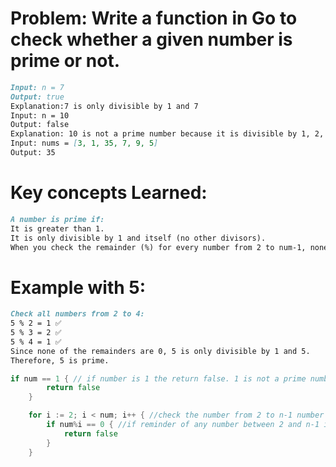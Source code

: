 # Problem: Write a function in Go to check whether a given number is prime or not.

```markdown
Input: n = 7
Output: true
Explanation:7 is only divisible by 1 and 7
Input: n = 10
Output: false
Explanation: 10 is not a prime number because it is divisible by 1, 2, 5, 10.
Input: nums = [3, 1, 35, 7, 9, 5]
Output: 35

```

# Key concepts Learned:
```markdown
A number is prime if:
It is greater than 1.
It is only divisible by 1 and itself (no other divisors).
When you check the remainder (%) for every number from 2 to num-1, none should be 0.
```
# Example with 5:
```markdown
Check all numbers from 2 to 4:
5 % 2 = 1 ✅
5 % 3 = 2 ✅
5 % 4 = 1 ✅
Since none of the remainders are 0, 5 is only divisible by 1 and 5.
Therefore, 5 is prime.
```
```go
if num == 1 { // if number is 1 the return false. 1 is not a prime number by default
		return false
	}
```
```go
	for i := 2; i < num; i++ { //check the number from 2 to n-1 number
		if num%i == 0 { //if reminder of any number between 2 and n-1 is 0 , then that is not a prime number
			return false
		}
	}
```


